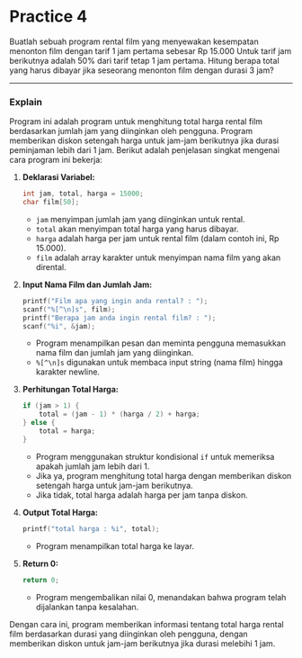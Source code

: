 # Practice 4
Buatlah sebuah program rental film yang menyewakan kesempatan menonton film dengan tarif 1 jam pertama sebesar Rp 15.000 Untuk tarif jam berikutnya adalah 50% dari tarif tetap 1 jam pertama. Hitung berapa total yang harus dibayar jika seseorang menonton film dengan durasi 3 jam?

---
### Explain
Program ini adalah program untuk menghitung total harga rental film berdasarkan jumlah jam yang diinginkan oleh pengguna. Program memberikan diskon setengah harga untuk jam-jam berikutnya jika durasi peminjaman lebih dari 1 jam. Berikut adalah penjelasan singkat mengenai cara program ini bekerja:

1. **Deklarasi Variabel:**
   ```c
   int jam, total, harga = 15000;
   char film[50];
   ```
   - `jam` menyimpan jumlah jam yang diinginkan untuk rental.
   - `total` akan menyimpan total harga yang harus dibayar.
   - `harga` adalah harga per jam untuk rental film (dalam contoh ini, Rp 15.000).
   - `film` adalah array karakter untuk menyimpan nama film yang akan dirental.

2. **Input Nama Film dan Jumlah Jam:**
   ```c
   printf("Film apa yang ingin anda rental? : ");
   scanf("%[^\n]s", film);
   printf("Berapa jam anda ingin rental film? : ");
   scanf("%i", &jam);
   ```
   - Program menampilkan pesan dan meminta pengguna memasukkan nama film dan jumlah jam yang diinginkan.
   - `%[^\n]s` digunakan untuk membaca input string (nama film) hingga karakter newline.

3. **Perhitungan Total Harga:**
   ```c
   if (jam > 1) {
       total = (jam - 1) * (harga / 2) + harga;
   } else {
       total = harga;
   }
   ```
   - Program menggunakan struktur kondisional `if` untuk memeriksa apakah jumlah jam lebih dari 1.
   - Jika ya, program menghitung total harga dengan memberikan diskon setengah harga untuk jam-jam berikutnya.
   - Jika tidak, total harga adalah harga per jam tanpa diskon.

4. **Output Total Harga:**
   ```c
   printf("total harga : %i", total);
   ```
   - Program menampilkan total harga ke layar.

5. **Return 0:**
   ```c
   return 0;
   ```
   - Program mengembalikan nilai 0, menandakan bahwa program telah dijalankan tanpa kesalahan.

Dengan cara ini, program memberikan informasi tentang total harga rental film berdasarkan durasi yang diinginkan oleh pengguna, dengan memberikan diskon untuk jam-jam berikutnya jika durasi melebihi 1 jam.
